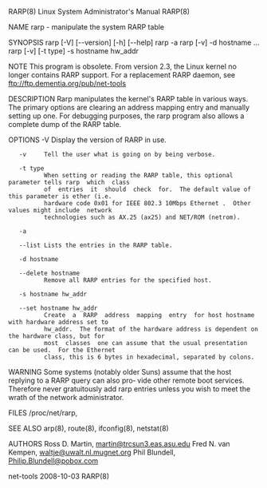RARP(8)                           Linux System Administrator's Manual                          RARP(8)

NAME
       rarp - manipulate the system RARP table

SYNOPSIS
       rarp [-V] [--version] [-h] [--help]
       rarp -a
       rarp [-v] -d hostname ...
       rarp [-v] [-t type] -s hostname hw_addr

NOTE
       This  program is obsolete.  From version 2.3, the Linux kernel no longer contains RARP support.
       For a replacement RARP daemon, see ftp://ftp.dementia.org/pub/net-tools

DESCRIPTION
       Rarp manipulates the kernel's RARP table in various ways.  The primary options are clearing  an
       address  mapping  entry  and manually setting up one.  For debugging purposes, the rarp program
       also allows a complete dump of the RARP table.

OPTIONS
       -V     Display the version of RARP in use.

       -v     Tell the user what is going on by being verbose.

       -t type
              When setting or reading the RARP table, this optional parameter tells rarp  which  class
              of  entries  it  should  check  for.  The default value of this parameter is ether (i.e.
              hardware code 0x01 for IEEE 802.3 10Mbps Ethernet .  Other values might include  network
              technologies such as AX.25 (ax25) and NET/ROM (netrom).

       -a

       --list Lists the entries in the RARP table.

       -d hostname

       --delete hostname
              Remove all RARP entries for the specified host.

       -s hostname hw_addr

       --set hostname hw_addr
              Create  a  RARP  address  mapping  entry  for host hostname with hardware address set to
              hw_addr.  The format of the hardware address is dependent on the hardware class, but for
              most  classes  one can assume that the usual presentation can be used.  For the Ethernet
              class, this is 6 bytes in hexadecimal, separated by colons.

WARNING
       Some systems (notably older Suns) assume that the host replying to a RARP query can  also  pro‐
       vide  other remote boot services. Therefore never gratuitously add rarp entries unless you wish
       to meet the wrath of the network administrator.

FILES
       /proc/net/rarp,

SEE ALSO
       arp(8), route(8), ifconfig(8), netstat(8)

AUTHORS
       Ross D. Martin, <martin@trcsun3.eas.asu.edu>
       Fred N. van Kempen, <waltje@uwalt.nl.mugnet.org>
       Phil Blundell, <Philip.Blundell@pobox.com>

net-tools                                     2008-10-03                                       RARP(8)
